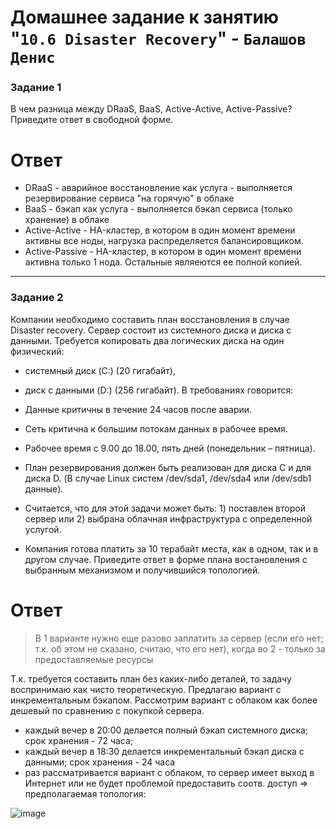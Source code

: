 # Домашнее задание к занятию "`10.6 Disaster Recovery`" - `Балашов Денис`  
   
### Задание 1
В чем разница между DRaaS, BaaS, Active-Active, Active-Passive?
Приведите ответ в свободной форме.

# Ответ
 - DRaaS - аварийное восстановление как услуга - выполняется резервирование сервиса "на горячую" в облаке
 - BaaS - бэкап как услуга - выполняется бэкап сервиса (только хранение) в облаке
 - Active-Active - HA-кластер, в котором в один момент времени активны все ноды, нагрузка распределяется балансировщиком.
 - Active-Passive - HA-кластер, в котором в один момент времени активна только 1 нода. Остальные являеются ее полной копией. 

---

### Задание 2
Компании необходимо составить план восстановления в случае Disaster recovery. Сервер состоит из системного диска и диска с данными. Требуется копировать два логических диска на один физический:

- системный диск (C:) (20 гигабайт),
- диск с данными (D:) (256 гигабайт).
В требованиях говорится:

- Данные критичны в течение 24 часов после аварии.
- Сеть критична к большим потокам данных в рабочее время.
- Рабочее время с 9.00 до 18.00, пять дней (понедельник – пятница).
- План резервирования должен быть реализован для диска C и для диска D. (В случае Linux систем /dev/sda1, /dev/sda4 или /dev/sdb1 данные).
- Считается, что для этой задачи может быть: 1) поставлен второй сервер или 2) выбрана облачная инфраструктура с определенной услугой.
- Компания готова платить за 10 терабайт места, как в одном, так и в другом случае.
Приведите ответ в форме плана востановления с выбранным механизмом и получившийся топологией.

# Ответ
> В 1 варианте нужно еще разово заплатить за сервер (если его нет; т.к. об этом не сказано, считаю, что его нет), когда во 2 - только за предоставляемые ресурсы

Т.к. требуется составить план без каких-либо деталей, то задачу воспринимаю как чисто теоретическую.
Предлагаю вариант с инкрементальным бэкапом. Рассмотрим вариант с облаком как более дешевый по сравнению с покупкой сервера.
- каждый вечер в 20:00 делается полный бэкап системного диска; срок хранения - 72 часа;
- каждый вечер в 18:30 делается инкрементальный бэкап диска с данными; срок хранения - 24 часа
- раз рассматривается вариант с облаком, то сервер имеет выход в Интернет или не будет проблемой предоставить соотв. доступ => предполагаемая топология:

![image](https://user-images.githubusercontent.com/117297288/205253484-8729357f-f70b-486c-b50f-abc1f5410fce.png)


